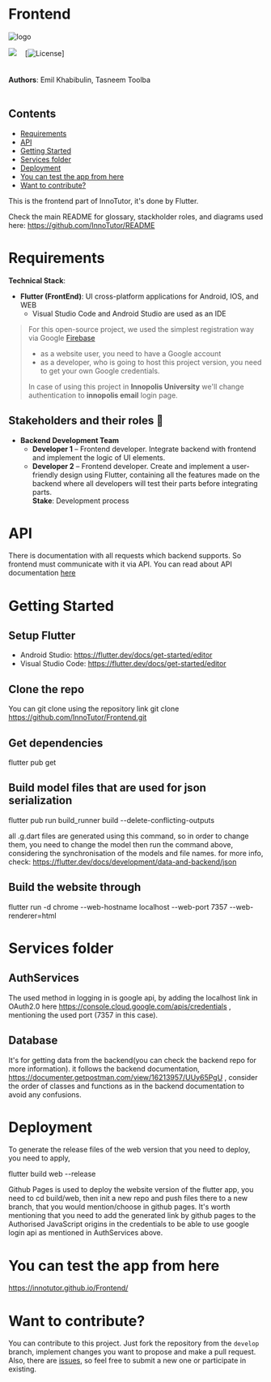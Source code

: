 # Frontend

![logo](https://user-images.githubusercontent.com/44948387/136674082-18921bd1-b4f5-40d3-81bf-f98028c159c6.png)   <br>

<img src="https://img.shields.io/github/stars/InnoTutor/Frontend?style=social">ᅠ [![License](https://img.shields.io/badge/license-MIT-green.svg)]
<br><br><br>
**Authors**: Emil Khabibulin, Tasneem Toolba
<br><br>

## Contents
- [Requirements](#requirements)
- [API](#api)
- [Getting Started](#getting-started)
- [Services folder](#services-folder)
- [Deployment](#deployment)
- [You can test the app from here](#you-can-test-the-app-from-here)
- [Want to contribute?](#want-to-contribute)

This is the frontend part of InnoTutor, it's done by Flutter.

Check the main README for glossary, stackholder roles, and diagrams used here: https://github.com/InnoTutor/README

# Requirements
**Technical Stack**: <br>
* **Flutter (FrontEnd)**: UI cross-platform applications for Android, IOS, and WEB
  * Visual Studio Code and Android Studio are used as an IDE
> For this open-source project, we used the simplest registration way via Google [Firebase](https://firebase.google.com)
> - as a website user, you need to have a Google account
> - as a developer, who is going to host this project version, you need to get your own Google credentials.
> 
> In case of using this project in **Innopolis University** we'll change authentication to **innopolis email** login page.

## Stakeholders and their roles 👤
* **Backend Development Team**
  * **Developer 1** – Frontend developer. Integrate backend with frontend and implement the logic of UI elements.
  * **Developer 2** – Frontend developer. Create and implement a user-friendly design using Flutter, containing all the features made on the backend where all developers will test their parts before integrating parts. <br>
 **Stake**: Development process

# API
There is documentation with all requests which backend supports. So frontend must communicate with it via API.
You can read about API documentation [here](https://documenter.getpostman.com/view/16213957/UUy65PgU)

# Getting Started
## Setup Flutter
- Android Studio: https://flutter.dev/docs/get-started/editor
- Visual Studio Code: https://flutter.dev/docs/get-started/editor

## Clone the repo
You can git clone using the repository link
git clone https://github.com/InnoTutor/Frontend.git

## Get dependencies 
flutter pub get

## Build model files that are used for json serialization
flutter pub run build_runner build --delete-conflicting-outputs

all .g.dart files are generated using this command, so in order to change them,
you need to change the model then run the command above, considering the synchronisation of the models and file names.
for more info, check: 
https://flutter.dev/docs/development/data-and-backend/json

## Build the website through
flutter run -d chrome --web-hostname localhost --web-port 7357 --web-renderer=html

# Services folder
 ## AuthServices
 The used method in logging in is google api, by adding the localhost link in OAuth2.0 here https://console.cloud.google.com/apis/credentials , mentioning the used port (7357 in this case).
 ## Database
 It's for getting data from the backend(you can check the backend repo for more information). 
 it follows the backend documentation, https://documenter.getpostman.com/view/16213957/UUy65PgU , 
 consider the order of classes and functions as in the backend documentation to avoid any confusions. 

# Deployment
To generate the release files of the web version that you need to deploy, you need to apply,

flutter build web --release

Github Pages is used to deploy the website version of the flutter app, you need to cd build/web, then init a new repo and push files there to a new branch, that you would mention/choose in github pages.
It's worth mentioning that you need to add the generated link by github pages to the Authorised JavaScript origins in the credentials to be able to use google login api as mentioned in AuthServices above.

# You can test the app from here
https://innotutor.github.io/Frontend/

# Want to contribute?
You can contribute to this project. Just fork the repository from the `develop` branch, implement changes you want to propose and make a pull request.
Also, there are [issues](https://github.com/InnoTutor/Frontend/issues), so feel free to submit a new one or participate in existing.
